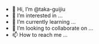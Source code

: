 - 👋 Hi, I’m @taka-guijiu
- 👀 I’m interested in ...
- 🌱 I’m currently learning ...
- 💞️ I’m looking to collaborate on ...
- 📫 How to reach me ...

<!---
taka-guijiu/taka-guijiu is a ✨ special ✨ repository because its `README.md` (this file) appears on your GitHub profile.
You can click the Preview link to take a look at your changes.
--->

